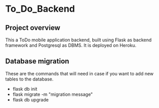 # To_Do_Backend
## Project overview
This a ToDo mobile application backend, built using 
Flask as backend framework and Postgresql as DBMS.
It is deployed on Heroku.


## Database migration
These are the commands that will need in case if you
want to add new tables to the database.
- flask db init
- flask migrate -m "migration message"
- flask db upgrade
